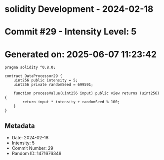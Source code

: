 ﻿# solidity Development - 2024-02-18
# Commit #29 - Intensity Level: 5
# Generated on: 2025-06-07 11:23:42
```solidity
pragma solidity ^0.8.0;

contract DataProcessor29 {
    uint256 public intensity = 5;
    uint256 private randomSeed = 699591;

    function processValue(uint256 input) public view returns (uint256) {
        return input * intensity + randomSeed % 100;
    }
}
```
## Metadata
- Date: 2024-02-18
- Intensity: 5
- Commit Number: 29
- Random ID: 1471676349
